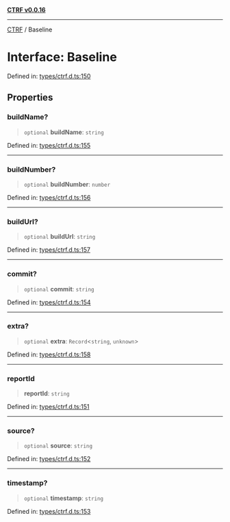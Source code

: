 [**CTRF v0.0.16**](../README.md)

***

[CTRF](../README.md) / Baseline

# Interface: Baseline

Defined in: [types/ctrf.d.ts:150](https://github.com/ctrf-io/ctrf-core-js/blob/main/types/ctrf.d.ts#L150)

## Properties

### buildName?

> `optional` **buildName**: `string`

Defined in: [types/ctrf.d.ts:155](https://github.com/ctrf-io/ctrf-core-js/blob/main/types/ctrf.d.ts#L155)

***

### buildNumber?

> `optional` **buildNumber**: `number`

Defined in: [types/ctrf.d.ts:156](https://github.com/ctrf-io/ctrf-core-js/blob/main/types/ctrf.d.ts#L156)

***

### buildUrl?

> `optional` **buildUrl**: `string`

Defined in: [types/ctrf.d.ts:157](https://github.com/ctrf-io/ctrf-core-js/blob/main/types/ctrf.d.ts#L157)

***

### commit?

> `optional` **commit**: `string`

Defined in: [types/ctrf.d.ts:154](https://github.com/ctrf-io/ctrf-core-js/blob/main/types/ctrf.d.ts#L154)

***

### extra?

> `optional` **extra**: `Record`\<`string`, `unknown`\>

Defined in: [types/ctrf.d.ts:158](https://github.com/ctrf-io/ctrf-core-js/blob/main/types/ctrf.d.ts#L158)

***

### reportId

> **reportId**: `string`

Defined in: [types/ctrf.d.ts:151](https://github.com/ctrf-io/ctrf-core-js/blob/main/types/ctrf.d.ts#L151)

***

### source?

> `optional` **source**: `string`

Defined in: [types/ctrf.d.ts:152](https://github.com/ctrf-io/ctrf-core-js/blob/main/types/ctrf.d.ts#L152)

***

### timestamp?

> `optional` **timestamp**: `string`

Defined in: [types/ctrf.d.ts:153](https://github.com/ctrf-io/ctrf-core-js/blob/main/types/ctrf.d.ts#L153)
